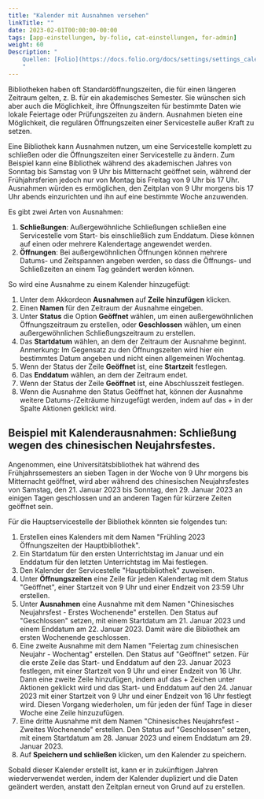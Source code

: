 ```yaml
---
title: "Kalender mit Ausnahmen versehen"
linkTitle: ""
date: 2023-02-01T00:00:00-00:00
tags: [app-einstellungen, by-folio, cat-einstellungen, for-admin]
weight: 60
Description: "
    Quellen: [Folio](https://docs.folio.org/docs/settings/settings_calendar/settings_calendar/#add-exceptions-to-a-calendar) & [GBV](https://info.gbv.de/display/FOLIOGBVEXTERN/Einstellungen+(Kalender):+Kalender+mit+Ausnahmen+versehen)
    "
---
```


Bibliotheken haben oft Standardöffnungszeiten, die für einen längeren Zeitraum gelten, z. B. für ein akademisches Semester. Sie wünschen sich aber auch die Möglichkeit, ihre Öffnungszeiten für bestimmte Daten wie lokale Feiertage oder Prüfungszeiten zu ändern. Ausnahmen bieten eine Möglichkeit, die regulären Öffnungszeiten einer Servicestelle außer Kraft zu setzen.

Eine Bibliothek kann Ausnahmen nutzen, um eine Servicestelle komplett zu schließen oder die Öffnungszeiten einer Servicestelle zu ändern. Zum Beispiel kann eine Bibliothek während des akademischen Jahres von Sonntag bis Samstag von 9 Uhr bis Mitternacht geöffnet sein, während der Frühjahrsferien jedoch nur von Montag bis Freitag von 9 Uhr bis 17 Uhr. Ausnahmen würden es ermöglichen, den Zeitplan von 9 Uhr morgens bis 17 Uhr abends einzurichten und ihn auf eine bestimmte Woche anzuwenden.

Es gibt zwei Arten von Ausnahmen:

1.  **Schließungen**: Außergewöhnliche Schließungen schließen eine Servicestelle vom Start- bis einschließlich zum Enddatum. Diese können auf einen oder mehrere Kalendertage angewendet werden.
2.  **Öffnungen**: Bei außergewöhnlichen Öffnungen können mehrere Datums- und Zeitspannen angeben werden, so dass die Öffnungs- und Schließzeiten an einem Tag geändert werden können.

So wird eine Ausnahme zu einem Kalender hinzugefügt:

1.  Unter dem Akkordeon **Ausnahmen** auf **Zeile hinzufügen** klicken.
2.  Einen **Namen** für den Zeitraum der Ausnahme eingeben.
3.  Unter **Status** die Option **Geöffnet** wählen, um einen außergewöhnlichen Öffnungszeitraum zu erstellen, oder **Geschlossen** wählen, um einen außergewöhnlichen Schließungszeitraum zu erstellen.
4.  Das **Startdatum** wählen, an dem der Zeitraum der Ausnahme beginnt.
    Anmerkung: Im Gegensatz zu den Öffnungszeiten wird hier ein bestimmtes Datum angeben und nicht einen allgemeinen Wochentag.
5.  Wenn der Status der Zeile **Geöffnet** ist, eine **Startzeit** festlegen.
6.  Das **Enddatum** wählen, an dem der Zeitraum endet.
7.  Wenn der Status der Zeile **Geöffnet** ist, eine Abschlusszeit festlegen.
8.  Wenn die Ausnahme den Status Geöffnet hat, können der Ausnahme weitere Datums-/Zeiträume hinzugefügt werden, indem auf das + in der Spalte Aktionen geklickt wird.

## Beispiel mit Kalenderausnahmen: Schließung wegen des chinesischen Neujahrsfestes.

Angenommen, eine Universitätsbibliothek hat während des Frühjahrssemesters an sieben Tagen in der Woche von 9 Uhr morgens bis Mitternacht geöffnet, wird aber während des chinesischen Neujahrsfestes von Samstag, den 21. Januar 2023 bis Sonntag, den 29. Januar 2023 an einigen Tagen geschlossen und an anderen Tagen für kürzere Zeiten geöffnet sein.

Für die Hauptservicestelle der Bibliothek könnten sie folgendes tun:

1.  Erstellen eines Kalenders mit dem Namen "Frühling 2023 Öffnungszeiten der Hauptbibliothek".
2.  Ein Startdatum für den ersten Unterrichtstag im Januar und ein Enddatum für den letzten Unterrichtstag im Mai festlegen.
3.  Den Kalender der Servicestelle "Hauptbibliothek" zuweisen.
4.  Unter **Öffnungszeiten** eine Zeile für jeden Kalendertag mit dem Status "Geöffnet", einer Startzeit von 9 Uhr und einer Endzeit von 23:59 Uhr erstellen.
5.  Unter **Ausnahmen** eine Ausnahme mit dem Namen "Chinesisches Neujahrsfest - Erstes Wochenende" erstellen. Den Status auf "Geschlossen" setzen, mit einem Startdatum am 21. Januar 2023 und einem Enddatum am 22. Januar 2023. Damit wäre die Bibliothek am ersten Wochenende geschlossen.
6.  Eine zweite Ausnahme mit dem Namen "Feiertag zum chinesischen Neujahr - Wochentag" erstellen. Den Status auf "Geöffnet" setzen. Für die erste Zeile das Start- und Enddatum auf den 23. Januar 2023 festlegen, mit einer Startzeit von 9 Uhr und einer Endzeit von 16 Uhr. Dann eine zweite Zeile hinzufügen, indem auf das + Zeichen unter Aktionen geklickt wird und das Start- und Enddatum auf den 24. Januar 2023 mit einer Startzeit von 9 Uhr und einer Endzeit von 16 Uhr festlegt wird. Diesen Vorgang wiederholen, um für jeden der fünf Tage in dieser Woche eine Zeile hinzuzufügen.
7.  Eine dritte Ausnahme mit dem Namen "Chinesisches Neujahrsfest - Zweites Wochenende" erstellen. Den Status auf "Geschlossen" setzen, mit einem Startdatum am 28. Januar 2023 und einem Enddatum am 29. Januar 2023.
8.  Auf **Speichern und schließen** klicken, um den Kalender zu speichern.

Sobald dieser Kalender erstellt ist, kann er in zukünftigen Jahren wiederverwendet werden, indem der Kalender dupliziert und die Daten geändert werden, anstatt den Zeitplan erneut von Grund auf zu erstellen.
